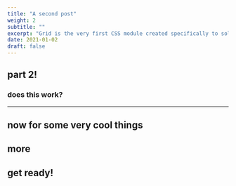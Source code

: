 ```yaml
---
title: "A second post"
weight: 2
subtitle: ""
excerpt: "Grid is the very first CSS module created specifically to solve the layout problems we’ve all been hacking our way around for as long as we’ve been making websites."
date: 2021-01-02
draft: false
---
```


## part 2!

### does this work?

---

## now for some very cool things

## more

## get ready!